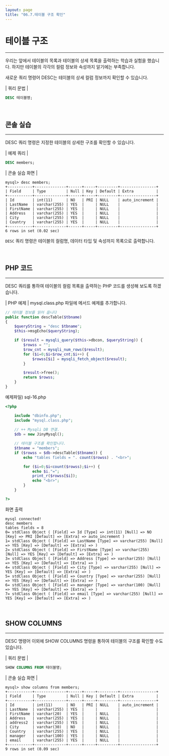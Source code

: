```yaml
---
layout: page
title: "06.7.테이블 구조 확인"
---
```


# 테이블 구조
---
우리는 앞에서 테이블의 목록과 테이블의 상세 목록을 출력하는 학습과 실험을 했습니다. 
하지만 테이블의 각각의 컬럼 정보와 속성까지 알기에는 부족합니다.  

새로운 쿼리 명령어 DESC는 테이블의 상세 컬럼 정보까지 확인할 수 있습니다.  

| 쿼리 문법 | 
```sql
DESC 테이블명; 
```

<br>

## 콘솔 실습 
---
DESC 쿼리 명령은 지정한 테이블의 상세한 구조를 확인할 수 있습니다.  

| 예제 쿼리 | 
```sql
DESC members; 
```

| 콘솔 실습 화면 | 
```
mysql> desc members;
+-----------+--------------+------+-----+---------+----------------+
| Field     | Type         | Null | Key | Default | Extra          |
+-----------+--------------+------+-----+---------+----------------+
| Id        | int(11)      | NO   | PRI | NULL    | auto_increment |
| LastName  | varchar(255) | YES  |     | NULL    |                |
| FirstName | varchar(255) | YES  |     | NULL    |                |
| Address   | varchar(255) | YES  |     | NULL    |                |
| City      | varchar(255) | YES  |     | NULL    |                |
| Country   | varchar(255) | YES  |     | NULL    |                |
+-----------+--------------+------+-----+---------+----------------+
6 rows in set (0.02 sec)

```

`DESC` 쿼리 명령은 테이블의 컬럼명, 데이터 타입 및 속성까지 목록으로 출력합니다.  

<br>

## PHP 코드 
---
DESC 쿼리를 통하여 테이블의 컬럼 목록을 출력하는 PHP 코드를 생성해 보도록 하겠습니다.  

| PHP 예제 | 
mysql.class.php 파일에 메서드 예제를 추가합니다. 

```php
// 테이블 정보를 읽어 옵니다
public function descTable($tbname)
{
	$queryString = "desc $tbname";
	$this->msgEcho($queryString);

	if ($result = mysqli_query($this->dbcon, $queryString)) {
		$rowss = "";
		$row_cnt = mysqli_num_rows($result);
		for ($i=0;$i<$row_cnt;$i++) {
			$rowss[$i] = mysqli_fetch_object($result);
		}

		$result->free();
		return $rowss;
	} 
}
```

예제파일) sql-16.php
```php
<?php

	include "dbinfo.php";
	include "mysql.class.php";
 
	// ++ Mysqli DB 연결.
	$db = new JinyMysql();

	// 테이블 구조를 확인합니다.
	$tbname = "members";
	if ($rowss = $db->descTable($tbname)) {
		echo "tables fields = ". count($rowss) . "<br>";

		for ($i=0;$i<count($rowss);$i++) {
			echo $i."=";            
 			print_r($rowss[$i]);
			echo "<br>";
		}
	}    

?>

```

화면 출력
``` 
mysql connected!
desc members
tables fields = 8
0= stdClass Object ( [Field] => Id [Type] => int(11) [Null] => NO [Key] => PRI [Default] => [Extra] => auto_increment )
1= stdClass Object ( [Field] => LastName [Type] => varchar(255) [Null] => YES [Key] => [Default] => [Extra] => )
2= stdClass Object ( [Field] => FirstName [Type] => varchar(255) [Null] => YES [Key] => [Default] => [Extra] => )
3= stdClass Object ( [Field] => Address [Type] => varchar(255) [Null] => YES [Key] => [Default] => [Extra] => )
4= stdClass Object ( [Field] => City [Type] => varchar(255) [Null] => YES [Key] => [Default] => [Extra] => )
5= stdClass Object ( [Field] => Country [Type] => varchar(255) [Null] => YES [Key] => [Default] => [Extra] => )
6= stdClass Object ( [Field] => manager [Type] => varchar(100) [Null] => YES [Key] => [Default] => [Extra] => )
7= stdClass Object ( [Field] => email [Type] => varchar(255) [Null] => YES [Key] => [Default] => [Extra] => ) 

```

<br>

## SHOW COLUMNS 
---
DESC 명령어 이외에 SHOW COLUMNS 명령을 통하여 테이블의 구조를 확인할 수도 있습니다.  

| 쿼리 문법 | 
```sql
SHOW COLUMNS FROM 테이블명; 
```

| 콘솔 실습 화면 | 
```
mysql> show columns from members;
+-----------+--------------+------+-----+---------+----------------+
| Field     | Type         | Null | Key | Default | Extra          |
+-----------+--------------+------+-----+---------+----------------+
| Id        | int(11)      | NO   | PRI | NULL    | auto_increment |
| LastName  | varchar(255) | YES  |     |         |                |
| FirstName | varchar(20)  | YES  |     | NULL    |                |
| Address   | varchar(255) | YES  |     | NULL    |                |
| address2  | varchar(255) | YES  |     | NULL    |                |
| City      | varchar(30)  | NO   |     | NULL    |                |
| Country   | varchar(255) | YES  |     | NULL    |                |
| manager   | varchar(100) | YES  |     | NULL    |                |
| email     | varchar(255) | YES  |     | NULL    |                |
+-----------+--------------+------+-----+---------+----------------+
9 rows in set (0.09 sec)
```


